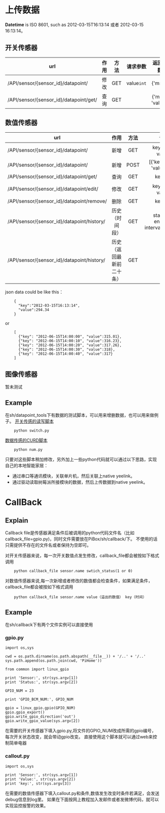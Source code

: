上传数据
============================
**Datetime** is ISO 8601, such as 2012-03-15T16:13:14 或者
2012-03-15 16:13:14。

开关传感器
--------------------------------------------------
| url   | 作用   |  方法  |  请求参数 | 返回参数  |
| -------- | -----:  | :----:  | :----:  |:----:  |
| /API/sensor/{sensor_id}/datapoint/|修改|GET|value`int`| {'msg'} |
| /API/sensor/{sensor_id}/datapoint/get/|查询|GET||{'msg', 'value'}|

数值传感器
--------------------------------------------------
| url   | 作用   |  方法  |  请求参数 | 返回参数  |
| ------- | :-----:  | :----:  | :------:  |  :----:  |
| /API/sensor/{sensor_id}/datapoint/|新增|GET | key`datetime`，value`float`|  {'msg'} |
| /API/sensor/{sensor_id}/datapoint/|新增|POST| [{'key' : `datetime`, 'value' : `float`}] |  {'msg'} |
| /API/sensor/{sensor_id}/datapoint/get/|查询|GET|key`datetime`| {'msg', 'value}|
| /API/sensor/{sensor_id}/datapoint/edit/|修改|GET|key`datetime`，value`float`| {'msg'} |
| /API/sensor/{sensor_id}/datapoint/remove/|删除|GET|key`datetime`|  {'msg'} |
| /API/sensor/{sensor_id}/datapoint/history/|历史（时间段）|GET|start`datetime`, end`datetime`, interval`int(seconds）`| {'msg'， 'datapoint'=[{'value','key'}] |
| /API/sensor/{sensor_id}/datapoint/history/|历史（返回最新前二十条）|GET|  | {'msg'， 'datapoint'=[{'value','key'}]} |
json data could be like this：
```
    {
      "key":"2012-03-15T16:13:14",
      "value":294.34
    }
```
or
```
    [
      {"key": "2012-06-15T14:00:00", "value":315.01},
      {"key": "2012-06-15T14:00:10", "value":316.23},
      {"key": "2012-06-15T14:00:20", "value":317.26},
      {"key": "2012-06-15T14:00:30", "value":318},
      {"key": "2012-06-15T14:00:40", "value":317}
    ]
```

图像传感器
--------------------------------------------------
暂未测试

Example
--------------------------------------------------
在sh/datapoint_tools下有数据的测试脚本，可以用来增删数据，也可以用来做例子。
[开关传感的读写脚本](https://github.com/wzyy2/PiBox/tree/master/PiBox/sh/datapoint_tools/switch.py)
```
    python switch.py
```
[数据传感的CURD脚本](https://github.com/wzyy2/PiBox/tree/master/PiBox/sh/datapoint_tools/num.py)
```
    python num.py
```

只要对这些脚本稍加修改，另外加上一些python代码就可以通过以下思路，实现自己的本地智能家居：
* 通过串口等通讯模块，关联单片机，然后关联上native yeelink。
* 通过驱动读取树莓派所接模块的数据，然后上传数据到native yeelink。

CallBack
============================
Explain
--------------------------------------------------
Callback file是传感器满足条件后被调用的python代码文件名（比如callback_file=gpio.py)，同时文件需要放在PiBox/sh/callback/下。
不使用的话只需提供不存在的文件名或者保持为空即可。

对开关传感器来说，每一次开关数值点发生修改，callback_file都会被按如下格式调用

        python callback_file sensor.name swtich_status(1 or 0)
        
对数值传感器来说,每一次新增或者修改的数值都会检查条件，如果满足条件，callback_file都会被按如下格式调用

        python callback_file sensor.name value（溢出的数值） key（时间）
        
Example
--------------------------------------------------
在sh/callback下有两个文件实例可以直接使用
### gpio.py

    import os,sys
    
    cwd = os.path.dirname(os.path.abspath(__file__)) + '/..' + '/..'
    sys.path.append(os.path.join(cwd, 'PiHome'))
    
    from common import linux_gpio
    
    print 'Sensor:', str(sys.argv[1])
    print 'Status:', str(sys.argv[2])
    
    GPIO_NUM = 23
    
    print 'GPIO_BCM_NUM:', GPIO_NUM
    
    gpio = linux_gpio.gpio(GPIO_NUM)
    gpio.gpio_export()
    gpio.write_gpio_direction('out')
    gpio.write_gpio_value(sys.argv[2])
在需要的开关传感器下填入gpio.py,将文件的GPIO_NUM改成所需的gpio编号，每次开关状态改变，就会带动gpio改变。
直接使用这个脚本就可以通过web来控制简单电器

### callout.py

    import os,sys

    print 'Sensor:', str(sys.argv[1])
    print 'Value:', str(sys.argv[2])
    print 'key:', str(sys.argv[3])
在需要的数值传感器下填入callout.py和条件,数值发生改变时条件若满足，会发送debug信息到log里。
如果在下面按网上教程加入发邮件或者发微博代码，就可以实现监控报警的效果。